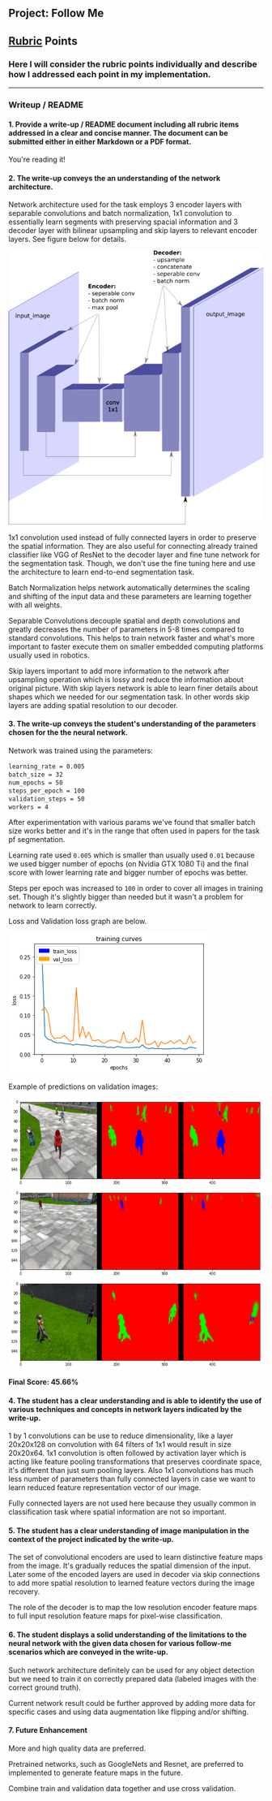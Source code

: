 ## Project: Follow Me

[//]: # (Image References)

[network_fancy]: ./results/network_fancy.png
[train_val_loss]: ./results/train_val_loss.png
[example_1]: ./results/example_1.png
[example_2]: ./results/example_2.png
[example_3]: ./results/example_3.png

## [Rubric](https://review.udacity.com/#!/rubrics/1155/view) Points
### Here I will consider the rubric points individually and describe how I addressed each point in my implementation.  

---
### Writeup / README

#### 1. Provide a write-up / README document including all rubric items addressed in a clear and concise manner. The document can be submitted either in either Markdown or a PDF format.

You're reading it!

#### 2. The write-up conveys the an understanding of the network architecture.

Network architecture used for the task employs 3 encoder layers with separable convolutions and batch normalization, 1x1 convolution to essentially learn segments with preserving spacial information and 3 decoder layer with bilinear upsampling and skip layers to relevant encoder layers. See figure below for details.

![Network][network_fancy]

1x1 convolution used instead of fully connected layers in order to preserve the spatial information. They are also useful for connecting already trained classifier like VGG of ResNet to the decoder layer and fine tune network for the segmentation task. Though, we don't use the fine tuning here and use the architecture to learn end-to-end segmentation task.

Batch Normalization helps network automatically determines the scaling and shifting of the input data and these parameters are learning together with all weights.

Separable Convolutions decouple spatial and depth convolutions and greatly decreases the number of parameters in 5-8 times compared to standard convolutions. This helps to train network faster and what's more important to faster execute them on smaller embedded computing platforms usually used in robotics.

Skip layers important to add more information to the network after upsampling operation which is lossy and reduce the information about original picture. With skip layers network is able to learn finer details about shapes which we needed for our segmentation task. In other words skip layers are adding spatial resolution to our decoder.


#### 3. The write-up conveys the student's understanding of the parameters chosen for the the neural network.

Network was trained using the parameters:

```
learning_rate = 0.005
batch_size = 32
num_epochs = 50
steps_per_epoch = 100
validation_steps = 50
workers = 4
```

After experimentation with various params we've found that smaller batch size works better and it's in the range that often used in papers for the task pf segmentation.

Learning rate used `0.005` which is smaller than usually used `0.01` because we used bigger number of epochs (on Nvidia GTX 1080 Ti) and the final score with lower learning rate and bigger number of epochs was better.

Steps per epoch was increased to `100` in order to cover all images in training set. Though it's slightly bigger than needed but it wasn't a problem for network to learn correctly.

Loss and Validation loss graph are below.

![Train Validation Loss][train_val_loss]

Example of predictions on validation images:

![Example 1][example_1]
![Example 2][example_2]
![Example 3][example_3]

**Final Score: 45.66%**

#### 4. The student has a clear understanding and is able to identify the use of various techniques and concepts in network layers indicated by the write-up.

1 by 1 convolutions can be use to reduce dimensionality, like  a layer 20x20x128 on convolution with 64 filters of 1x1 would result in size 20x20x64. 1x1 convolution is often followed by activation layer which is acting like feature pooling transformations that preserves coordinate space, it's different than just sum pooling layers. Also 1x1 convolutions has much less number of parameters than fully connected layers in case we want to learn reduced feature representation vector of our image.

Fully connected layers are not used here because they usually common in classification task where spatial information are not so important.

#### 5. The student has a clear understanding of image manipulation in the context of the project indicated by the write-up.

The set of convolutional encoders are used to learn distinctive feature maps from the image. It's gradually reduces the spatial dimension of the input. Later some of the encoded layers are used in decoder via skip connections to add more spatial resolution to learned feature vectors during the image recovery.

The role of the decoder is to map the low resolution encoder feature maps to full input resolution feature maps for pixel-wise classification.

#### 6. The student displays a solid understanding of the limitations to the neural network with the given data chosen for various follow-me scenarios which are conveyed in the write-up.

Such network architecture definitely can be used for any object detection but we need to train it on correctly prepared data (labeled images with the correct ground truth).

Current network result could be further approved by adding more data for specific cases and using data augmentation like flipping and/or shifting.

#### 7. Future Enhancement

More and high quality data are preferred.

Pretrained networks, such as GoogleNets and Resnet, are preferred to implemented to generate feature maps in the future.

Combine train and validation data together and use cross validation.
